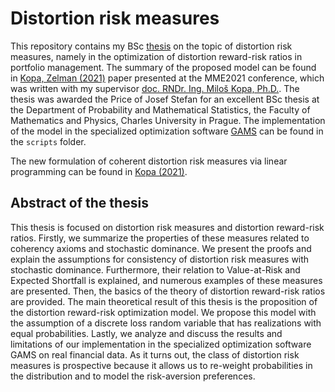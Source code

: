 # Distortion risk measures

This repository contains my BSc [thesis](https://github.com/JurajZelman/distortion-risk-measures/blob/main/papers/Risk%20and%20ratio%20measures%20in%20portfolio%20optimization%20-%20Zelman%20(2021).pdf) on the topic of distortion risk measures, namely in the optimization of distortion reward-risk ratios in portfolio management. The summary of the proposed model can be found in [Kopa, Zelman (2021)](https://github.com/JurajZelman/distortion-risk-measures/blob/main/papers/Distortion%20risk%20measures%20in%20portfolio%20optimization%20-%20Kopa%2C%20Zelman%20(2021).pdf) paper presented at the MME2021 conference, which was written with my supervisor [doc. RNDr. Ing. Miloš Kopa, Ph.D.](https://www2.karlin.mff.cuni.cz/~kopa/). The thesis was awarded the Price of Josef Stefan for an excellent BSc thesis at the Department of Probability and Mathematical Statistics, the Faculty of Mathematics and Physics, Charles University in Prague. The implementation of the model in the specialized optimization software [GAMS](https://www.gams.com/) can be found in the `scripts` folder.

The new formulation of coherent distortion risk measures via linear programming can be found in [Kopa (2021)](https://github.com/JurajZelman/distortion-risk-measures/blob/main/papers/Risk%20minimization%20using%20distortion%20risk%20measures%20via%0Alinear%20programming%20-%20Kopa%20(2021).pdf).

## Abstract of the thesis

This thesis is focused on distortion risk measures and distortion reward-risk ratios. Firstly, we summarize the properties of these measures related to
coherency axioms and stochastic dominance. We present the proofs and explain
the assumptions for consistency of distortion risk measures with stochastic dominance. Furthermore, their relation to Value-at-Risk and Expected Shortfall is
explained, and numerous examples of these measures are presented. Then, the
basics of the theory of distortion reward-risk ratios are provided. The main
theoretical result of this thesis is the proposition of the distortion reward-risk optimization model. We propose this model with the assumption of a discrete loss random variable that has realizations with equal probabilities. Lastly, we analyze and discuss the results and limitations of our implementation in the specialized optimization software GAMS on real financial data. As it turns out, the class of distortion risk measures is prospective because it allows us to re-weight probabilities in the distribution and to model the risk-aversion preferences.
